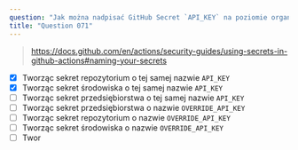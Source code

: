 ```yaml
---
question: "Jak można nadpisać GitHub Secret `API_KEY` na poziomie organizacji inną wartością podczas pracy w repozytorium? (Wybierz dwie.)"
title: "Question 071"
---
```


> https://docs.github.com/en/actions/security-guides/using-secrets-in-github-actions#naming-your-secrets
- [x] Tworząc sekret repozytorium o tej samej nazwie `API_KEY`
- [x] Tworząc sekret środowiska o tej samej nazwie `API_KEY`
- [ ] Tworząc sekret przedsiębiorstwa o tej samej nazwie `API_KEY`
- [ ] Tworząc sekret przedsiębiorstwa o nazwie `OVERRIDE_API_KEY`
- [ ] Tworząc sekret repozytorium o nazwie `OVERRIDE_API_KEY`
- [ ] Tworząc sekret środowiska o nazwie `OVERRIDE_API_KEY`
- [ ] Twor
